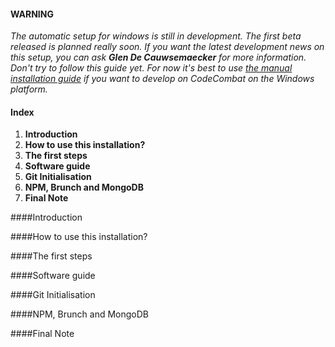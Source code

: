 #### WARNING
_The automatic setup for windows is still in development. The first beta released is planned really soon. If you want the latest development news on this setup, you can ask **Glen De Cauwsemaecker** for more information. Don't try to follow this guide yet. For now it's best to use [the manual installation guide](https://github.com/codecombat/codecombat/wiki/Windows-Development-Environment-Setup-Guide) if you want to develop on CodeCombat on the Windows platform._

#### Index
1. **Introduction**
2. **How to use this installation?**
3. **The first steps**
4. **Software guide**
5. **Git Initialisation**
6. **NPM, Brunch and MongoDB**
7. **Final Note**

####Introduction
<insert awesome text here>

####How to use this installation?
<insert awesome text here>

####The first steps
<insert awesome text here>

####Software guide
<insert awesome text here>

####Git Initialisation
<insert awesome text here>

####NPM, Brunch and MongoDB
<insert awesome text here>

####Final Note
<insert awesome text here>